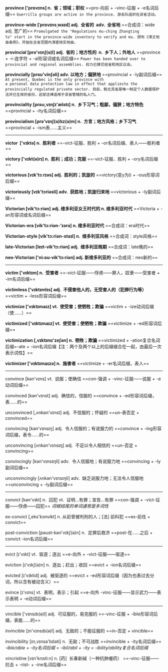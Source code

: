 
**province ['prɒvɪns] n.  省；领域；职权**
==pro-向前 + -vinc-征服 + -e名词后缀==
`Guerrilla groups are active in the province. 游击队组织在该省活动。`

**province-wide [ˈprɒvɪnsˌwaɪd] adj.  全省的  adv.  全省地**
==合成词：wide adj. 宽广的==
`Promulgated the "Regulations mu-ching Zhangting to" start in the province-wide inventory to verify and mu. 颁布《清丈地亩条例》，开始在全省范围内清查核实地亩。`

**provincial [prə'vɪnʃ(ə)l] adj.  省的；地方性的  n.  乡下人；外地人**
==province + -i-连字符 + -al形容词或名词后缀==
`Power has been handed over to provincial and regional assemblies. 权力已移交给省和地区议会。`

**provincially [prəu'vinʃəli] adv. 以地方；偏狭地**
==provincial + -ly副词后缀==
`At present, Quebec is the only province with a personal data protection law in effect that appliesto the provincially regulated private sector. 目前，魁北克省是唯一制定个人数据保护法并已生效的省份，这部法律适用于该省管辖的私人门。`

**provinciality [prəʊ,vɪnʃɪ'ælətɪ] n.  乡下习气；粗鄙，偏狭；地方特色**
==provincial + -ity名词后缀==

**provincialism [prə'vɪnʃ(ə)lɪz(ə)m] n.  方言；地方风格；乡下习气**
==provincial + -ism表……主义==

---

**victor  ['vɪktə] n.  胜利者**
==-vict-征服、胜利 + -or名词后缀、表人——胜利者==

**victory ['vɪkt(ə)rɪ] n.  胜利；成功；克服**
==-vict-征服、胜利 + -ory名词后缀==

**victorious [vɪk'tɔːrɪəs] adj.  胜利的；凯旋的**
==victory(变y为i) + -ous形容词后缀==

**victoriously [vɪk'tɔriəsli] adv.  获胜地；凯旋归来地**
==victorious + -ly副词后缀==

**Victorian [vik'tɔ:riən] adj. 维多利亚女王时代的 n. 维多利亚时代**
==Victoria + -an形容词或名词后缀==

**Victorian-era [vik'tɔ:riən-'ɪərə] n. 维多利亚时代**
==合成词：era时代==

**Victorian-style [vik'tɔ:riən-staɪl] n.  维多利亚风格**
==合成词：style风格==

**late-Victorian [leɪt-vik'tɔ:riən] adj.  维多利亚晚期**
==合成词：late晚的==

**neo-Victorian ['ni:əu-vik'tɔ:riən] adj. 新维多利亚的**
==合成词：neo新的==

---

**victim ['vɪktɪm] n.  受害者**
==-vict-征服——俘虏——罪人，奴隶——受害者 + -im名词后缀==

**victimless ['vɪktɪmlɪs] adj.  不侵害他人的，无受害人的（犯罪行为等）**
==victim + -less形容词后缀==

**victimize ['vɪktɪmaɪz] vt.  使受害；使牺牲；欺骗**
==victim + -ize动词后缀（使……）==

**victimized ['vɪktɪmaɪz] vt.  使受害；使牺牲；欺骗**
==victimize + -ed形容词后缀==

**victimization [,vɪktɪmɪ'zeʃən] n.  牺牲；欺骗**
==victimized + -ation复合名词后缀=-ate + -ion名词后缀【注：两个及两个以上的后缀缀合在一起，由最后一次表示词性】==

**victimizer ['vɪktɪmaɪzə] n.  施害者**
==victimize + -er名词后缀，表人==

---

convince [kən'vɪns] vt.  说服；使确信
==con-强调 + -vinc-征服——说服 + -e动词后缀==

convinced [kən'vɪnst] adj.  确信的，信服的
==convince + -ed形容词后缀，表……的==

unconvinced [,ʌnkən'vɪnst] adj.  不信服的；怀疑的
==un-表否定 + convinced==

convincing [kən'vɪnsɪŋ] adj.  令人信服的；有说服力的
==convince + -ing形容词后缀，表令……的==

unconvincing [ʌnkən'vɪnsɪŋ] adj.  不足以令人相信的
==un-否定 + convincing==

convincingly [kən'vɪnsɪŋli] adv.  令人信服地；有说服力地
==convincing + -ly副词后缀==

unconvincingly [ʌnkən'vɪnsɪŋli] adv.  缺乏说服力地；无法令人信服地
==unconvincing + -ly副词后缀==

---

convict [kən'vɪkt] n.  囚犯 vt.  证明…有罪；宣告…有罪
==con-强调 + -vict-征服——俘虏——囚犯==
*词根结尾的单词通常是多词性*

ex-convict [,eks'kɔnvikt] n. 从前曾被判刑的人；[法] 前科犯
==ex-前任 + convict==

post-conviction [pəust-kən'vɪkʃ(ə)n] n.  定罪后救济
==post-在……之后 + convict -ion名词后缀==

---

evict [ɪ'vɪkt] vt.  驱逐；逐出
==e-向外 + -vict-征服——驱逐==

eviction [ɪ'vɪkʃ(ə)n] n.  逐出；赶出；收回
==evict + -ion名词后缀==

evicted [ɪ'vɪktid] adj.  被驱逐的
==evict + -ed形容词后缀（因为也表过去分词，所以含有被动含义）==

evince [ɪ'vɪns] vt.  表明，表示；引起
==e-向外 -vinc-征服——显示武力——表示表明 + -e动词后缀==

---

vincible ['vɪnsɪb(ə)l] adj.  可征服的，易克服的
==-vinc-征服 + -ible形容词后缀，表能……的==

invincible [ɪn'vɪnsɪb(ə)l] adj.  无敌的；不能征服的
==in-否定 + vincible==

invincibility [ɪn,vɪnsə'bɪləti] n.  无敌；不可战胜
==invincible + -ity名词后缀==
*-ible/able + -ity名词后缀 = -ibil/abil + -ity = -ibility/ability复合名词后缀*

vincristine [vɪn'krɪstiːn] n. [药]  长春新碱（一种抗肿瘤药）
==-vinc-征服——抗击 + -rist- + -ine名词后缀==











